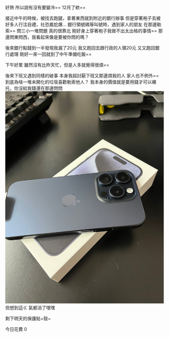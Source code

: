 好熱
所以說有沒有要變冷==
12月了欸==

接近中午的時候，被找去跑腿，拿著東西就到附近的銀行辦事
但是穿著袍子去被好多人行注目禮，社恐尷尬爆...
銀行領號碼等叫號時，遇到家人的朋友
在那邊勒索==
問三小一堆問題
真的很靠北
剛好身上穿著袍子我做不出太出格的事情==
那邊問東問西，我看起來像是要被你問的嗎？

後來銀行點錢到一半發現我漏了20元
我又跑回去跟行政的人領20元
又又跑回銀行處理
剛好一來一回就到了中午準備吃飯==

下午好累
雖然沒有比昨天忙，但是人多就覺得很煩==

後來下班又遇到同樣的破事
本身我超討厭下班又那邊煩我的人
家人也不例外==
到底為啥一堆未開化的垃圾喜歡勒索他人？
我本身的價值就是要用錢才可以襯托，你沒給我錢還在那邊問問
![](https://raw.githubusercontent.com/photohost/pcblog/master/pchost/IMG_6170.jpg.jpg)
但想到這ㄍ
氣都消了嘿嘿

剩下明天的保護貼+殼~

今日花費
0
<!-- ##{"timestamp":1702426088}## -->
